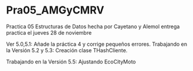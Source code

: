 # Pra05_AMGyCMRV
Practica 05 Estructuras de Datos hecha por Cayetano y Alemol
entrega practica el jueves 28 de noviembre


Ver 5.0,5.1: Añade la práctica 4 y corrige pequeños errores.
Trabajando en la Versión 5.2 y 5.3: Creación clase THashCliente.

Trabajando en la Versión 5.5: Ajustando EcoCityMoto
